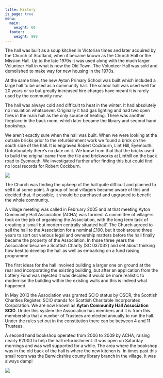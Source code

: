 ```yaml
---
title: History
is_page: true
menu:
  main:
    weight: 60
  footer:
    weight: 999
---
```

The hall was built as a soup kitchen in Victorian times and later acquired by the Church of Scotland, when it became known as the Church Hall or the Mission Hall. Up to the late 1970s it was used along with the much larger Volunteer Hall in what is now the Old Town. The Volunteer Hall was sold and demolished to make way for new housing in the 1970s.

At the same time, the new Ayton Primary School was built which included a large hall to be used as a community hall. The school hall was used well for 20 years or so but greatly increased hire charges have meant it is rarely used by the community now.

The hall was always cold and difficult to heat in the winter. It had absolutely no insulation whatsoever. Originally it had gas lighting and had two open fires in the main hall as the only source of heating. There was another fireplace in the back room, which later became the library and second hand bookshop.

We aren’t exactly sure when the hall was built. When we were looking at the outside bricks prior to the refurbishment work we found a brick on the south side of the hall. It is engraved Robert Cockburn, Lint Hill, Eyemouth. Unfortunately there’s no date on it. We know from that that the bricks used to build the original came from the tile and brickworks at Linthill on the back road to Eyemouth. We investigated further after finding this but could find no local records for Robert Cockburn.

![](/assets/ach-brick.jpg)

The Church was finding the upkeep of the hall quite difficult and planned to sell it at some point. A group of local villagers became aware of this and decided that, if possible, it should be purchased and upgraded to benefit the whole community.

A village meeting was called in February 2005 and at that meeting Ayton Community Hall Association (ACHA) was formed. A committee of villagers took on the job of organising the Association, with the long term task of creating a ‘small but modern centrally situated hall’. The Church agreed to sell the hall to the Association for a nominal £100, but it took around three years to sort out various legal and ownership matters before the hall finally became the property of the Association.
In those three years the Association became a Scottish Charity (SC 037032) and set about thinking how best to develop the hall as well as embarking on a fund raising programme.

The first ideas for the hall involved building a larger one on ground at the rear and incorporating the existing building, but after an application from the Lottery Fund was rejected it was decided it would be more realistic to modernise the building within the existing walls and this is indeed what happened.

In May 2013 the Association was granted SCIO status by OSCR, the Scottish Charities Register. SCIO stands for Scottish Charitable Incorporated Corporation. We are now known as **Ayton Community Hall Association SCIO**. Under this system the Association has members and it is from this membership that a number of Trustees are elected annually to run the hall. Under the rules set out in the constitution there can be between 4 and 11 Trustees.


A second hand bookshop operated from 2006 to 2009 by ACHA, raising nearly £2000 to help the hall refurbishment. It was open on Saturday mornings and was well supported for a while. The area where the bookshop was in the old back of the hall is where the new kitchen is. In times past this small room was the Berwickshire county library branch in the village. It was always damp!

![](/assets/book-shop-004.jpg)
